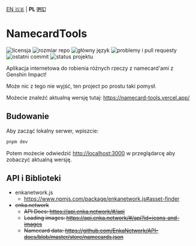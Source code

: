 [EN 🇬🇧](README.md) | **PL 🇵🇱**

NamecardTools
=============

![licensja](https://img.shields.io/github/license/EvilSquirrelGuy/NamecardTools)
![rozmiar repo](https://img.shields.io/github/repo-size/EvilSquirrelGuy/NamecardTools)
![główny język](https://img.shields.io/github/languages/top/EvilSquirrelGuy/NamecardTools)
![problemy i pull requesty](https://img.shields.io/github/issues/EvilSquirrelGuy/NamecardTools)
![ostatni commit](https://img.shields.io/github/last-commit/EvilSquirrelGuy/NamecardTools)
![status projektu](https://img.shields.io/badge/project_status-ideas-8a2be2)


Aplikacja internetowa do robienia różnych rzeczy z namecard'ami z Genshin Impact!

Może nic z tego nie wyjść, ten project po prostu taki pomysł.

Możecie znaleźć aktualną wersję tutaj: https://namecard-tools.vercel.app/


## Budowanie

Aby zacząć lokalny serwer, wpiszcie:

```zsh
pnpm dev
```

Potem możecie odwiedzić [http://localhost:3000](http://localhost:3000) w przeglądarcę aby zobaczyć aktualną wersję.


## API i Biblioteki

* enkanetwork.js
  * https://www.npmjs.com/package/enkanetwork.js#asset-finder
* ~~enka.network~~
  * ~~API Docs: https://api.enka.network/#/api~~
  * ~~Loading images: https://api.enka.network/#/api?id=icons-and-images~~
  * ~~Namecard data: https://github.com/EnkaNetwork/API-docs/blob/master/store/namecards.json~~